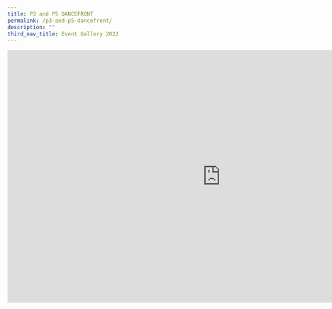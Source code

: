 ```yaml
---
title: P3 and P5 DANCEFRONT
permalink: /p3-and-p5-dancefront/
description: ""
third_nav_title: Event Gallery 2022
---
```

<iframe src="https://docs.google.com/presentation/d/e/2PACX-1vSpJzGdWx0pzfwN63nE5XgADm6uJdj9w-mqp250enYn2bUQyTOq53qGV0QdaFPLuytWCU_zQ7pE0KIO/embed?start=false&loop=false&delayms=10000" frameborder="0" width="960" height="569" allowfullscreen="true"></iframe>